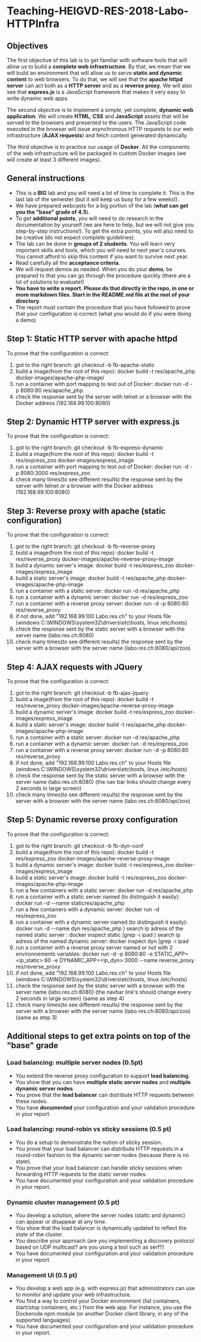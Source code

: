# Teaching-HEIGVD-RES-2018-Labo-HTTPInfra

## Objectives

The first objective of this lab is to get familiar with software tools that will allow us to build a **complete web infrastructure**. By that, we mean that we will build an environment that will allow us to serve **static and dynamic content** to web browsers. To do that, we will see that the **apache httpd server** can act both as a **HTTP server** and as a **reverse proxy**. We will also see that **express.js** is a JavaScript framework that makes it very easy to write dynamic web apps.

The second objective is to implement a simple, yet complete, **dynamic web application**. We will create **HTML**, **CSS** and **JavaScript** assets that will be served to the browsers and presented to the users. The JavaScript code executed in the browser will issue asynchronous HTTP requests to our web infrastructure (**AJAX requests**) and fetch content generated dynamically.

The third objective is to practice our usage of **Docker**. All the components of the web infrastructure will be packaged in custom Docker images (we will create at least 3 different images).

## General instructions

* This is a **BIG** lab and you will need a lot of time to complete it. This is the last lab of the semester (but it will keep us busy for a few weeks!).
* We have prepared webcasts for a big portion of the lab (**what can get you the "base" grade of 4.5**).
* To get **additional points**, you will need to do research in the documentation by yourself (we are here to help, but we will not give you step-by-step instructions!). To get the extra points, you will also need to be creative (do not expect complete guidelines).
* The lab can be done in **groups of 2 students**. You will learn very important skills and tools, which you will need to next year's courses. You cannot afford to skip this content if you want to survive next year.
* Read carefully all the **acceptance criteria**.
* We will request demos as needed. When you do your **demo**, be prepared to that you can go through the procedure quickly (there are a lot of solutions to evaluate!)
* **You have to write a report. Please do that directly in the repo, in one or more markdown files. Start in the README.md file at the root of your directory.**
* The report must contain the procedure that you have followed to prove that your configuration is correct (what you would do if you were doing a demo)


## Step 1: Static HTTP server with apache httpd

To prove that the configuration is correct:
1) got to the right branch: git checkout -b fb-apache-static
2) build a image(from the root of this repo): docker build -t res/apache_php docker-images/apache-php-image/
3) run a container with port mapping to test out of Docker: docker run -d -p 8080:80 res/apache_php
4) check the response sent by the server with telnet or a browser with the Docker address (192.168.99.100:8080)

  
## Step 2: Dynamic HTTP server with express.js

To prove that the configuration is correct:
1) got to the right branch: git checkout -b fb-express-dynamic
2) build a image(from the root of this repo): docker build -t res/express_zoo docker-images/express_image
3) run a container with port mapping to test out of Docker: docker run -d -p 8080:3000 res/express_zoo
4) check many times(to see different results) the response sent by the server with telnet or a browser with the Docker address (192.168.99.100:8080)


## Step 3: Reverse proxy with apache (static configuration)

To prove that the configuration is correct:
1) got to the right branch: git checkout -b fb-reverse-proxy
2) build a image(from the root of this repo): docker build -t res/reverse_proxy docker-images/apache-reverse-proxy-image
3) build a dynamic server's image: docker build -t res/express_zoo docker-images/express_image
4) build a static server's image: docker build -t res/apache_php docker-images/apache-php-image
5) run a container with a static server: docker run -d res/apache_php
6) run a container with a dynamic server: docker run -d res/express_zoo
7) run a container with a reverse proxy server: docker run -d -p 8080:80 res/reverse_proxy
8) if not done, add "192.168.99.100 Labo.res.ch" to your Hosts file (windows C:\WINDOWS\system32\drivers\etc\hosts, linux /etc/hosts)
9) check the response sent by the static server with a browser with the server name (labo.res.ch:8080)
10) check many times(to see different results) the response sent by the server with a browser with the server name (labo.res.ch:8080/api/zoo)


## Step 4: AJAX requests with JQuery

To prove that the configuration is correct:
1) got to the right branch: git checkout -b fb-ajax-jquery
2) build a image(from the root of this repo): docker build -t res/reverse_proxy docker-images/apache-reverse-proxy-image
3) build a dynamic server's image: docker build -t res/express_zoo docker-images/express_image
4) build a static server's image: docker build -t res/apache_php docker-images/apache-php-image
5) run a container with a static server: docker run -d res/apache_php
6) run a container with a dynamic server: docker run -d res/express_zoo
7) run a container with a reverse proxy server: docker run -d -p 8080:80 res/reverse_proxy
8) if not done, add "192.168.99.100 Labo.res.ch" to your Hosts file (windows C:\WINDOWS\system32\drivers\etc\hosts, linux /etc/hosts)
9) check the response sent by the static server with a browser with the server name (labo.res.ch:8080)
(the nav bar links should change every 2 seconds in large screen)
10) check many times(to see different results) the response sent by the server with a browser with the server name (labo.res.ch:8080/api/zoo)


## Step 5: Dynamic reverse proxy configuration

To prove that the configuration is correct:
1) got to the right branch: git checkout -b fb-dyn-conf
2) build a image(from the root of this repo): docker build -t res/express_zoo docker-images/apache-reverse-proxy-image
3) build a dynamic server's image: docker build -t res/express_zoo docker-images/express_image
4) build a static server's image: docker build -t res/express_zoo docker-images/apache-php-image
5) run a few containers with a static server: docker run -d res/apache_php
5) run a container with a static server named (to distinguish it easily): docker run -d --name staticres/apache_php
6) run a few containers with a dynamic server: docker run -d res/express_zoo
5) run a container with a dynamic server named (to distinguish it easily): docker run -d --name dyn res/apache_php
)  search ip adress of the named static server : docker inspect static |grep -i ipad
)  search ip adress of the named dynamic server: docker inspect dyn |grep -i ipad
7) run a container with a reverse proxy server named or not with 2 environnements variables: docker run -d -p 8080:80 -e STATIC_APP=<ip_static>:80 -e DYNAMIC_APP=<ip_dyn>:3000 --name reverse_proxy res/reverse_proxy
8) if not done, add "192.168.99.100 Labo.res.ch" to your Hosts file (windows C:\WINDOWS\system32\drivers\etc\hosts, linux /etc/hosts)
9) check the response sent by the static server with a browser with the server name (labo.res.ch:8080)
(the navbar link's should change every 2 seconds in large screen) (same as step 4)
10) check many times(to see different results) the response sent by the server with a browser with the server name (labo.res.ch:8080/api/zoo) (same as step 3)


## Additional steps to get extra points on top of the "base" grade

### Load balancing: multiple server nodes (0.5pt)

* You extend the reverse proxy configuration to support **load balancing**. 
* You show that you can have **multiple static server nodes** and **multiple dynamic server nodes**. 
* You prove that the **load balancer** can distribute HTTP requests between these nodes.
* You have **documented** your configuration and your validation procedure in your report.

### Load balancing: round-robin vs sticky sessions (0.5 pt)

* You do a setup to demonstrate the notion of sticky session.
* You prove that your load balancer can distribute HTTP requests in a round-robin fashion to the dynamic server nodes (because there is no state).
* You prove that your load balancer can handle sticky sessions when forwarding HTTP requests to the static server nodes.
* You have documented your configuration and your validation procedure in your report.

### Dynamic cluster management (0.5 pt)

* You develop a solution, where the server nodes (static and dynamic) can appear or disappear at any time.
* You show that the load balancer is dynamically updated to reflect the state of the cluster.
* You describe your approach (are you implementing a discovery protocol based on UDP multicast? are you using a tool such as serf?)
* You have documented your configuration and your validation procedure in your report.

### Management UI (0.5 pt)

* You develop a web app (e.g. with express.js) that administrators can use to monitor and update your web infrastructure.
* You find a way to control your Docker environment (list containers, start/stop containers, etc.) from the web app. For instance, you use the Dockerode npm module (or another Docker client library, in any of the supported languages).
* You have documented your configuration and your validation procedure in your report.
